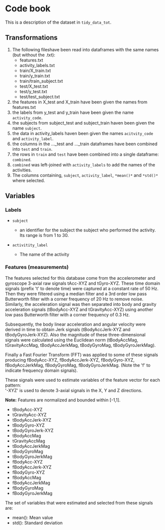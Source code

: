 # Code book

This is a description of the dataset in `tidy_data_tot`.

## Transformations

1. The following fileshave been read into dataframes with the same names (but without the .txt):
    - features.txt
    - activity_labels.txt
    - train/X_train.txt
    - train/y_train.txt
    - train/train_subject.txt
    - test/X_test.txt
    - test/y_test.txt
    - test/test_subject.txt
2. the features in X_test and X_train have been given the names from features.txt
3. the labels from y_test and y_train have been given the name `activity_code`.
4. the subjects from subject_test and subject_train haven been given the name `subject`.
5. the data in activity_labels haven been given the names `acitvity_code` and `activity_label`.
6. the columns in the ..._test and ..._train dataframes have been combined into `test` and `train`.
7. the rows in `train` and `test` have been combined into a single dataframe: `combined`.
8. `combined` was left-joined with `activity_labels` to add the names of the activities.
9. The columns containing, `subject`, `activity_label`, `*mean()*` and `*std()*` where selected.



## Variables

### Labels

- `subject`
    - an identifier for the subject the subject who performed the activity. Its range is from 1 to 30. 
    
- `activitity_label`
    - The name of the activity

### Features (measurements)

The features selected for this database come from the accelerometer and gyroscope 3-axial raw signals tAcc-XYZ and tGyro-XYZ. These time domain signals (prefix 't' to denote time) were captured at a constant rate of 50 Hz. Then they were filtered using a median filter and a 3rd order low pass Butterworth filter with a corner frequency of 20 Hz to remove noise. Similarly, the acceleration signal was then separated into body and gravity acceleration signals (tBodyAcc-XYZ and tGravityAcc-XYZ) using another low pass Butterworth filter with a corner frequency of 0.3 Hz. 

Subsequently, the body linear acceleration and angular velocity were derived in time to obtain Jerk signals (tBodyAccJerk-XYZ and tBodyGyroJerk-XYZ). Also the magnitude of these three-dimensional signals were calculated using the Euclidean norm (tBodyAccMag, tGravityAccMag, tBodyAccJerkMag, tBodyGyroMag, tBodyGyroJerkMag). 

Finally a Fast Fourier Transform (FFT) was applied to some of these signals producing fBodyAcc-XYZ, fBodyAccJerk-XYZ, fBodyGyro-XYZ, fBodyAccJerkMag, fBodyGyroMag, fBodyGyroJerkMag. (Note the 'f' to indicate frequency domain signals). 

These signals were used to estimate variables of the feature vector for each pattern:  
'-XYZ' is used to denote 3-axial signals in the X, Y and Z directions.

**Note:** Features are normalized and bounded within [-1,1].

- tBodyAcc-XYZ
- tGravityAcc-XYZ
- tBodyAccJerk-XYZ
- tBodyGyro-XYZ
- tBodyGyroJerk-XYZ
- tBodyAccMag
- tGravityAccMag
- tBodyAccJerkMag
- tBodyGyroMag
- tBodyGyroJerkMag
- fBodyAcc-XYZ
- fBodyAccJerk-XYZ
- fBodyGyro-XYZ
- fBodyAccMag
- fBodyAccJerkMag
- fBodyGyroMag
- fBodyGyroJerkMag

The set of variables that were estimated and selected from these signals are: 

- mean(): Mean value
- std(): Standard deviation